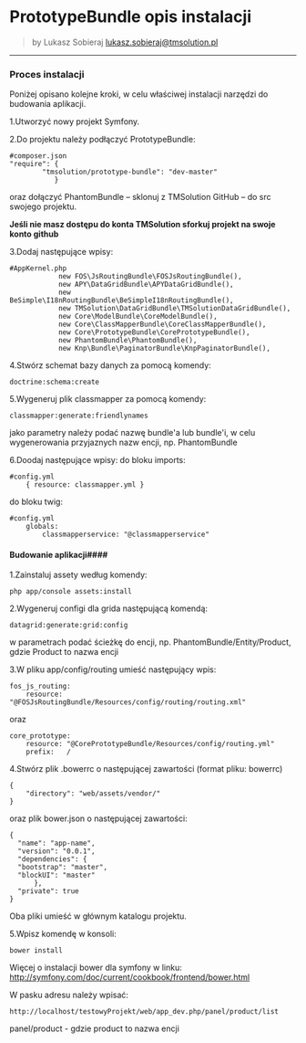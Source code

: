 # PrototypeBundle opis instalacji

>by Lukasz Sobieraj <lukasz.sobieraj@tmsolution.pl>

---

### Proces instalacji

Poniżej opisano kolejne kroki, w celu właściwej instalacji narzędzi do budowania aplikacji.

1.Utworzyć nowy projekt Symfony.

2.Do projektu należy podłączyć PrototypeBundle:
```
#composer.json
"require": {
        "tmsolution/prototype-bundle": "dev-master"
           }
```
oraz dołączyć PhantomBundle –  sklonuj z TMSolution GitHub – do src swojego projektu.

**Jeśli nie masz dostępu do konta TMSolution sforkuj projekt na swoje konto github**

3.Dodaj następujące wpisy:
```
#AppKernel.php
            new FOS\JsRoutingBundle\FOSJsRoutingBundle(),
            new APY\DataGridBundle\APYDataGridBundle(),
            new BeSimple\I18nRoutingBundle\BeSimpleI18nRoutingBundle(),
            new TMSolution\DataGridBundle\TMSolutionDataGridBundle(),
            new Core\ModelBundle\CoreModelBundle(),
            new Core\ClassMapperBundle\CoreClassMapperBundle(),
            new Core\PrototypeBundle\CorePrototypeBundle(),
            new PhantomBundle\PhantomBundle(), 
            new Knp\Bundle\PaginatorBundle\KnpPaginatorBundle(),
```

4.Stwórz schemat bazy danych za pomocą komendy:
```
doctrine:schema:create
```

5.Wygeneruj plik classmapper za pomocą komendy:
```
classmapper:generate:friendlynames
```
jako parametry należy podać nazwę bundle'a lub bundle'i, w celu wygenerowania przyjaznych nazw encji, np. PhantomBundle

6.Doodaj następujące wpisy:
 do bloku imports:
```
#config.yml
    { resource: classmapper.yml }
```
do bloku twig:
```
#config.yml
    globals:
        classmapperservice: "@classmapperservice"
```


#### Budowanie aplikacji####

1.Zainstaluj assety według komendy: 
```
php app/console assets:install
```

2.Wygeneruj configi dla grida następującą komendą:
```
datagrid:generate:grid:config
```
w parametrach podać ścieżkę do encji, np. PhantomBundle/Entity/Product, gdzie Product to nazwa encji

3.W pliku app/config/routing umieść następujący wpis:
```
fos_js_routing:
    resource: "@FOSJsRoutingBundle/Resources/config/routing/routing.xml" 
```
oraz
```
core_prototype:
    resource: "@CorePrototypeBundle/Resources/config/routing.yml"
    prefix:   /
```

4.Stwórz plik .bowerrc o następującej zawartości (format pliku: bowerrc)
```
{
    "directory": "web/assets/vendor/"
}
```
oraz plik bower.json o następującej zawartości:
```
{
  "name": "app-name",
  "version": "0.0.1",
  "dependencies": {
  "bootstrap": "master",
  "blockUI": "master"
      },
  "private": true
}
```

Oba pliki umieść w głównym katalogu projektu.

5.Wpisz komendę  w konsoli:
```
bower install
```
 Więcej o instalacji bower dla symfony w linku: http://symfony.com/doc/current/cookbook/frontend/bower.html

W  pasku adresu należy wpisać:
```
http://localhost/testowyProjekt/web/app_dev.php/panel/product/list
```
panel/product - gdzie product to nazwa encji

